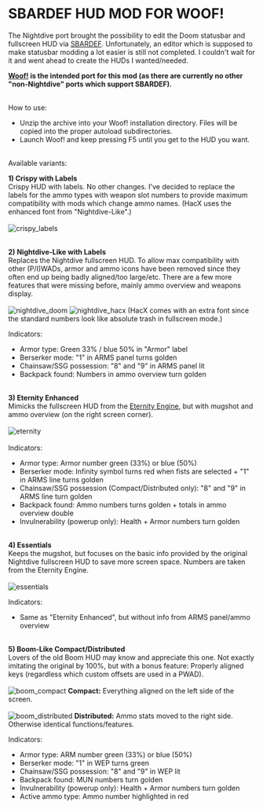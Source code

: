 # SBARDEF HUD MOD FOR WOOF!

The Nightdive port brought the possibility to edit the Doom statusbar and fullscreen HUD via <a href="https://doomwiki.org/wiki/SBARDEF" target= "_blank">SBARDEF</a>. Unfortunately, an editor which is supposed to make statusbar modding a lot easier is still not completed. I couldn't wait for it and went ahead to create the HUDs I wanted/needed.

**<a href="https://github.com/fabiangreffrath/woof" target= "_blank">Woof!</a> is the intended port for this mod (as there are currently no other "non-Nightdive" ports which support SBARDEF).**<br><br>

How to use:
- Unzip the archive into your Woof! installation directory. Files will be copied into the proper autoload subdirectories.
- Launch Woof! and keep pressing F5 until you get to the HUD you want.<br><br>

Available variants:

**1) Crispy with Labels**<br>
Crispy HUD with labels. No other changes. I've de﻿cided to replace the labels for the ammo types with weapon slot numbers to provide maximum compatibility with mods which change ammo names. (HacX uses the enhanced font from "Nightdive-Like"﻿.)<br><br>
   ![crispy_labels](https://github.com/user-attachments/assets/c01b9a38-588c-41c3-baa9-753b5ca9ece2)<br><br>

**2) Nightdive-Like with Labels**<br>
Replaces the Nightdive fullscreen HUD. To allow max compatibility with other (P/I)WADs, armor and ammo icons have been removed since they often end up being badly aligned/too large/etc. There are a few more features that were missing before, mainly ammo overview and weapons display.<br><br>
   ![nightdive_doom](https://github.com/user-attachments/assets/afdae6b6-5975-42b1-a227-3ab43c0dc97e)
   ![nightdive_hacx](https://github.com/user-attachments/assets/48d0051f-e319-4595-a585-1c032b00fec2)
   (HacX comes with an extra font since the standard numbers look like absolute trash in fullscreen mode.)
   
   Indicators:
   - Armor type: Green 33% / blue 50% in "Armor" label
   - Berserker mode: "1" in ARMS panel turns golden
   - Chainsaw/SSG possession: "8" and "9" in ARMS panel lit
   - Backpack found: Numbers in ammo overview turn golden<br><br>

**3) ﻿Eternity Enhanced**<br>
Mimicks the fullscreen HUD from the <a href="https://github.com/team-eternity/eternity" target= "_blank">Eternity Engine</a>, but with mugshot and ammo overview (on the right screen corner).<br><br>
![eternity](https://github.com/user-attachments/assets/1419eae8-9954-4af3-b13b-c008575117e9)<br><br>
   Indicators:
   - Armor type: Armor number green (33%) or blue (50%)
   - Berserker mode: Infinity symbol turns﻿ red when fists are selected + "1" in ARMS line turns golden
   - Chainsaw/SSG possession (Compact/Distributed only): "8" and "9" in ARMS line turn golden
   - Backpack found: Ammo numbers turns golden + totals in ammo overview double
   - Invulnerability (powerup only): Health + Armor numbers turn golden<br><br>

**4) ﻿Essentials**<br>
K﻿eeps the mugshot, but focuses on the basic info provided by the original Nightdive fullscreen HUD to save more screen space. Numbers are taken from the Eternity Engine.<br><br>
   ![essentials](https://github.com/user-attachments/assets/347b7d76-978b-463e-b397-50ebeac7ba20)
   
   Indicators:
   - Same as "Eternity Enhanced", but without info from ARMS panel/ammo overview<br><br>

**5) Boom-Like Compact/Distributed**<br>
Lovers of the old Boom HUD may know and appreciate this one. Not exactly imitating the original by 100%, but with a bonus feature: Properly aligned keys (regardless which custom offsets are used in a PWAD).<br><br>
   ![boom_compact](https://github.com/user-attachments/assets/50924c5e-878a-4646-ba29-ec36ff16349f)
   **Compact:** Everything aligned on the left side of the screen.<br><br>
   ![boom_distributed](https://github.com/user-attachments/assets/0901317c-39f3-4c44-9a49-657049b68160)
   **Distributed:** Ammo stats moved to the right side. Otherwise identica﻿l functions/features.
   
   Indicators:
   - Armor type: ARM number green (33%) or blue (50%)
   - Berserker mode: "1" in WEP turns green
   - Chainsaw/SSG possession: "8" and "9" in WEP lit
   - Backpack found: MUN numbers turn golden
   - Invulnerability (powerup only): Health + Armor numbers turn golden
   - Active ammo type: Ammo number highlighted in red
